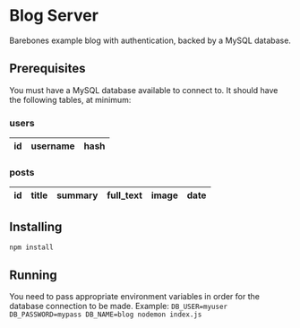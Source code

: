 # Blog Server
Barebones example blog with authentication, backed by a MySQL database.

## Prerequisites
You must have a MySQL database available to connect to. It should have the following tables, at minimum:

### users
| id  | username | hash    |
| --- | -------- | ------- |

### posts
| id  | title | summary | full_text | image | date |
| --- | ----- | ------- | -------- | ----- | ---- |

## Installing
`npm install`

## Running
You need to pass appropriate environment variables in order for the database connection to be made. Example:
`DB_USER=myuser DB_PASSWORD=mypass DB_NAME=blog nodemon index.js`
